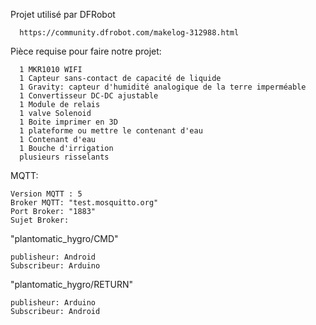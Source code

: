 Projet utilisé par DFRobot
      
      https://community.dfrobot.com/makelog-312988.html

Pièce requise pour faire notre projet:

      1 MKR1010 WIFI
      1 Capteur sans-contact de capacité de liquide
      1 Gravity: capteur d'humidité analogique de la terre imperméable 
      1 Convertisseur DC-DC ajustable
      1 Module de relais
      1 valve Solenoid
      1 Boite imprimer en 3D
      1 plateforme ou mettre le contenant d'eau
      1 Contenant d'eau
      1 Bouche d'irrigation
      plusieurs risselants


MQTT:

    Version MQTT : 5
    Broker MQTT: "test.mosquitto.org"
    Port Broker: "1883"
    Sujet Broker: 
"plantomatic_hygro/CMD"

    publisheur: Android
    Subscribeur: Arduino
  
"plantomatic_hygro/RETURN"

    publisheur: Arduino
    Subscribeur: Android

